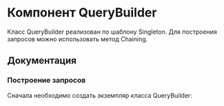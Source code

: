<h1>Компонент QueryBuilder</h1>
<p>Класс QueryBuilder реализован по шаблону Singleton. Для построения запросов можно использовать метод Chaining.</p>

<h2>Документация</h2>

<h3>Построение запросов</h3>
<p>Сначала необходимо создать экземпляр класса QueryBuilder:</p>
